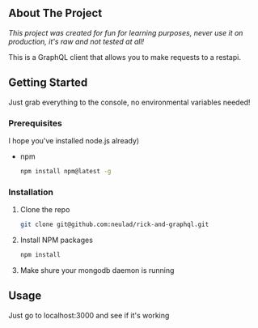 <!-- ABOUT THE PROJECT -->
## About The Project
*This project was created for fun for learning purposes, never use it on production, it's raw and not tested at all!*

This is a GraphQL client that allows you to make requests to a restapi.

<!-- GETTING STARTED -->
## Getting Started

Just grab everything to the console, no environmental variables needed!

### Prerequisites

I hope you've installed node.js already)
* npm
  ```sh
  npm install npm@latest -g
  ```

### Installation

1. Clone the repo
   ```sh
   git clone git@github.com:neulad/rick-and-graphql.git
   ```
3. Install NPM packages
   ```sh
   npm install
   ```
4. Make shure your mongodb daemon is running

<!-- USAGE EXAMPLES -->
## Usage

Just go to localhost:3000 and see if it's working
